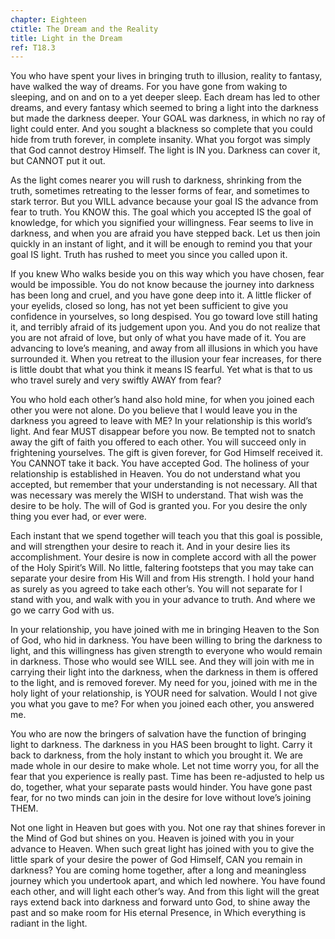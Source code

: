 ```yaml
---
chapter: Eighteen
ctitle: The Dream and the Reality
title: Light in the Dream
ref: T18.3
---
```


You who have spent your lives in bringing truth to illusion, reality to
fantasy, have walked the way of dreams. For you have gone from waking to
sleeping, and on and on to a yet deeper sleep. Each dream has led to
other dreams, and every fantasy which seemed to bring a light into the
darkness but made the darkness deeper. Your GOAL was darkness, in which
no ray of light could enter. And you sought a blackness so complete that
you could hide from truth forever, in complete insanity. What you forgot
was simply that God cannot destroy Himself. The light is IN you.
Darkness can cover it, but CANNOT put it out.

As the light comes nearer you will rush to darkness, shrinking from the
truth, sometimes retreating to the lesser forms of fear, and
sometimes to stark terror. But you WILL advance because your goal IS the
advance from fear to truth. You KNOW this. The goal which you accepted
IS the goal of knowledge, for which you signified your willingness. Fear
seems to live in darkness, and when you are afraid you have stepped
back. Let us then join quickly in an instant of light, and it will be
enough to remind you that your goal IS light. Truth has rushed to meet
you since you called upon it.

If you knew Who walks beside you on this way which you have chosen, fear
would be impossible. You do not know because the journey into darkness
has been long and cruel, and you have gone deep into it. A little
flicker of your eyelids, closed so long, has not yet been sufficient to
give you confidence in yourselves, so long despised. You go toward love
still hating it, and terribly afraid of its judgement upon you. And you
do not realize that you are not afraid of love, but only of what you
have made of it. You are advancing to love’s meaning, and away from all
illusions in which you have surrounded it. When you retreat to the
illusion your fear increases, for there is little doubt that what you
think it means IS fearful. Yet what is that to us who travel surely and
very swiftly AWAY from fear?

You who hold each other’s hand also hold mine, for when you joined each
other you were not alone. Do you believe that I would leave you in the
darkness you agreed to leave with ME? In your relationship is this
world’s light. And fear MUST disappear before you now. Be tempted not to
snatch away the gift of faith you offered to each other. You will succeed
only in frightening yourselves. The gift is given forever, for God
Himself received it. You CANNOT take it back. You have accepted God. The
holiness of your relationship is established in Heaven. You do not
understand what you accepted, but remember that your understanding is
not necessary. All that was necessary was merely the WISH to understand.
That wish was the desire to be holy. The will of God is granted you. For
you desire the only thing you ever had, or ever were.

Each instant that we spend together will teach you that this goal is
possible, and will strengthen your desire to reach it. And in your
desire lies its accomplishment. Your desire is now in complete accord
with all the power of the Holy Spirit’s Will. No little, faltering
footsteps that you may take can separate your desire from His Will and
from His strength. I hold your hand as surely as you agreed to take each
other’s.  You will not separate for I stand with you, and walk with you
in your advance to truth. And where we go we carry God with us.

In your relationship, you have joined with me in bringing Heaven to the
Son of God, who hid in darkness. You have been willing to bring the
darkness to light, and this willingness has given strength to everyone
who would remain in darkness. Those who would see WILL see. And they
will join with me in carrying their light into the darkness, when the
darkness in them is offered to the light, and is removed forever. My
need for you, joined with me in the holy light of your relationship, is
YOUR need for salvation. Would I not give you what you gave to me? For
when you joined each other, you answered me.

You who are now the bringers of salvation have the function of bringing
light to darkness. The darkness in you HAS been brought to light. Carry
it back to darkness, from the holy instant to which you brought it. We
are made whole in our desire to make whole. Let not time worry you, for
all the fear that you experience is really past. Time has been
re-adjusted to help us do, together, what your separate pasts would
hinder. You have gone past fear, for no two minds can join in the desire
for love without love’s joining THEM.

Not one light in Heaven but goes with you. Not one ray that shines
forever in the Mind of God but shines on you. Heaven is joined with you
in your advance to Heaven. When such great light has joined with you to
give the little spark of your desire the power of God Himself, CAN you
remain in darkness? You are coming home together, after a long and
meaningless journey which you undertook apart, and which led nowhere.
You have found each other, and will light each other’s way. And from
this light will the great rays extend back into darkness and forward
unto God, to shine away the past and so make room for His eternal
Presence, in Which everything is radiant in the light.

